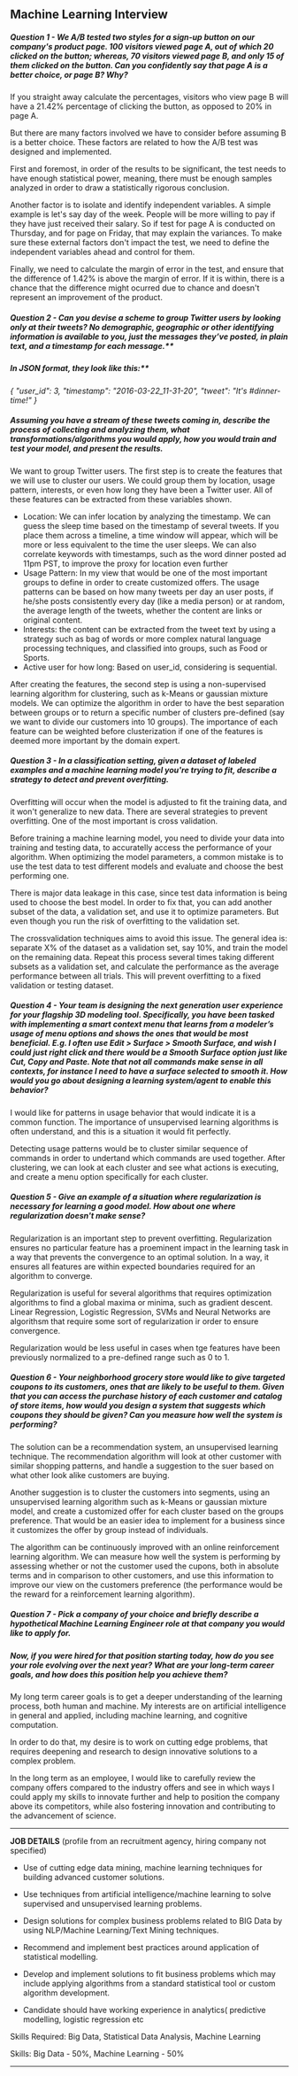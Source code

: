 ## Machine Learning Interview 

##### Question 1 - We A/B tested two styles for a sign-up button on our company's product page. 100 visitors viewed page A, out of which 20 clicked on the button; whereas, 70 visitors viewed page B, and only 15 of them clicked on the button. Can you confidently say that page A is a better choice, or page B? Why?

If you straight away calculate the percentages, visitors who view page B will have a 21.42% percentage of clicking the button, as opposed to 20% in page A.

But there are many factors involved we have to consider before assuming B is a better choice. These factors are related to how the A/B test was designed and implemented.

First and foremost, in order of the results to be significant, the test needs to have enough statistical power, meaning, there must be enough samples analyzed in order to draw a statistically rigorous conclusion.

Another factor is to isolate and identify independent variables. A simple example is let's say day of the week. People will be more willing to pay if they have just received their salary. So if test for page A is conducted on Thursday, and for page on Friday, that may explain the variances. To make sure these external factors don't impact the test, we need to define the independent variables ahead and control for them. 

Finally, we need to calculate the margin of error in the test, and ensure that the difference of 1.42% is above the margin of error. If it is within, there is a chance that the difference might ocurred due to chance and doesn't represent an improvement of the product.

##### Question 2 - Can you devise a scheme to group Twitter users by looking only at their tweets? No demographic, geographic or other identifying information is available to you, just the messages they’ve posted, in plain text, and a timestamp for each message.**

##### In JSON format, they look like this:** 

*{
    "user_id": 3,
    "timestamp": "2016-03-22_11-31-20",
    "tweet": "It's #dinner-time!"
}*

##### Assuming you have a stream of these tweets coming in, describe the process of collecting and analyzing them, what transformations/algorithms you would apply, how you would train and test your model, and present the results.

We want to group Twitter users. The first step is to create the features that we will use to cluster our users. We could group them by location, usage pattern, interests, or even how long they have been a Twitter user. All of these features can be extracted from these variables shown.

* Location: We can infer location by analyzing the timestamp. We can guess the sleep time based on the timestamp of several tweets. If you place them across a timeline, a time window will appear, which will be more or less equivalent to the time the user sleeps. We can also correlate keywords with timestamps, such as the word dinner posted ad 11pm PST, to improve the proxy for location even further
* Usage Pattern: In my view that would be one of the most important groups to define in order to create customized offers. The usage patterns can be based on how many tweets per day an user posts, if he/she posts consistently every day (like a media person) or at random, the average length of the tweets, whether the content are links or original content. 
* Interests: the content can be extracted from the tweet text by using a strategy such as bag of words or more complex natural language processing techniques, and classified into groups, such as Food or Sports.
* Active user for how long: Based on user_id, considering is sequential.

After creating the features, the second step is using a non-supervised learning algorithm for clustering, such as k-Means or gaussian mixture models. We can optimize the algorithm in order to have the best separation between groups or to return a specific number of clusters pre-defined (say we want to divide our customers into 10 groups). The importance of each feature can be weighted before clusterization if one of the features is deemed more important by the domain expert.

##### Question 3 - In a classification setting, given a dataset of labeled examples and a machine learning model you're trying to fit, describe a strategy to detect and prevent overfitting.

Overfitting will occur when the model is adjusted to fit the training data, and it won't generalize to new data. There are several strategies to prevent overfitting. One of the most important is cross validation.

Before training a machine learning model, you need to divide your data into training and testing data, to accuratelly access the performance of your algorithm. When optimizing the model parameters, a common mistake is to use the test data to test different models and evaluate and choose the best performing one.

There is major data leakage in this case, since test data information is being used to choose the best model. In order to fix that, you can add another subset of the data, a validation set, and use it to optimize parameters. But even though you run the risk of overfitting to the validation set.

The crossvalidation techniques aims to avoid this issue. The general idea is: separate X% of the dataset as a validation set, say 10%, and train the model on the remaining data. Repeat this process several times taking different subsets as a validation set, and calculate the performance as the average performance between all trials. This will prevent overfitting to a fixed validation or testing dataset.


##### Question 4 - Your team is designing the next generation user experience for your flagship 3D modeling tool. Specifically, you have been tasked with implementing a smart context menu that learns from a modeler’s usage of menu options and shows the ones that would be most beneficial. E.g. I often use Edit > Surface > Smooth Surface, and wish I could just right click and there would be a Smooth Surface option just like Cut, Copy and Paste. Note that not all commands make sense in all contexts, for instance I need to have a surface selected to smooth it. How would you go about designing a learning system/agent to enable this behavior?

I would like for patterns in usage behavior that would indicate it is a common function. The importance of unsupervised learning algorithms is often understand, and this is a situation it would fit perfectly.

Detecting usage patterns would be to cluster similar sequence of commands in order to undertand which commands are used together. After clustering, we can look at each cluster and see what actions is executing, and create a menu option specifically for each cluster. 

##### Question 5 - Give an example of a situation where regularization is necessary for learning a good model. How about one where regularization doesn't make sense?

Regularization is an important step to prevent overfitting. Regularization ensures no particular feature has a proeminent impact in the learning task in a way that prevents the convergence to an optimal solution. In a way, it ensures all features are within expected boundaries required for an algorithm to converge.

Regularization is useful for several algorithms that requires optimization algorithms to find a global maxima or minima, such as gradient descent. Linear Regression, Logistic Regression, SVMs and Neural Networks are algorithsm that require some sort of regularization ir order to ensure convergence.

Regularization would be less useful in cases when tge features have been previously normalized to a pre-defined range such as 0 to 1.

##### Question 6 - Your neighborhood grocery store would like to give targeted coupons to its customers, ones that are likely to be useful to them. Given that you can access the purchase history of each customer and catalog of store items, how would you design a system that suggests which coupons they should be given? Can you measure how well the system is performing?

The solution can be a recommendation system, an unsupervised learning technique. The recommendation algorithm will look at other customer with similar shopping patterns, and handle a suggestion to the suer based on what other look alike customers are buying.

Another suggestion is to cluster the customers into segments, using an unsupervised learning algorithm such as k-Means or gaussian mixture model, and create a customized offer for each cluster based on the groups preference. That would be an easier idea to implement for a business since it customizes the offer by group instead of individuals.

The algorithm can be continuously improved with an online reinforcement learning algorithm. We can measure how well the system is performing by assessing whether or not the customer used the cupons, both in absolute terms and in comparison to other customers, and use this information to improve our view on the customers preference (the performance would be the reward for a reinforcement learning algorithm).

##### Question 7 - Pick a company of your choice and briefly describe a hypothetical Machine Learning Engineer role at that company you would like to apply for.

##### Now, if you were hired for that position starting today, how do you see your role evolving over the next year? What are your long-term career goals, and how does this position help you achieve them?

My long term career goals is to get a deeper understanding of the learning process, both human and machine. My interests are on artificial intelligence in general and applied, including machine learning, and cognitive computation.

In order to do that, my desire is to work on cutting edge problems, that requires deepening and research to design innovative solutions to a complex problem.

In the long term as an employee, I would like to carefully review the company offers compared to the industry offers and see in which ways I could apply my skills to innovate further and help to position the company above its competitors, while also fostering innovation and contributing to the advancement of science.

_______

**JOB DETAILS** (profile from an recruitment agency, hiring company not specified)

- Use of cutting edge data mining, machine learning techniques for building advanced customer solutions.

- Use techniques from artificial intelligence/machine learning to solve supervised and unsupervised learning problems.

- Design solutions for complex business problems related to BIG Data by using NLP/Machine Learning/Text Mining techniques.

- Recommend and implement best practices around application of statistical modelling.

- Develop and implement solutions to fit business problems which may include applying algorithms from a standard statistical tool or custom algorithm development.

- Candidate should have working experience in analytics( predictive modelling, logistic regression etc

Skills Required: Big Data, Statistical Data Analysis, Machine Learning

Skills: Big Data - 50%, Machine Learning - 50%

_________

